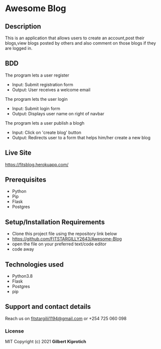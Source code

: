 # Awesome Blog
## Description
This is an application that allows users to create an account,post their blogs,view blogs posted by others and also comment on those blogs if they are logged in.
## BDD
The program lets a user register
* Input: Submit registration form
* Output: User receives a welcome email

The program lets the user login
* Input: Submit login form
* Output: Displays user name on right of navbar

The program lets a user publish a blogh
* Input: Click on 'create blog' button
* Output: Redirects user to a form that helps him/her create a new blog

## Live Site
https://fitsblog.herokuapp.com/
## Prerequisites
* Python
* Pip
* Flask
* Postgres

## Setup/Installation Requirements
* Clone this project file using the repository link below
* https://github.com/FITSTARGILLY2643/Awesome-Blog
* open the file on your preferred text/code editor
* code away
## Technologies used
* Python3.8
* Flask
* Postgres
* pip
## Support and contact details
Reach us on fitstargilii1194@gmail.com or +254 725 060 098
### License
MIT
Copyright (c) 2021 **Gilbert Kiprotich**
